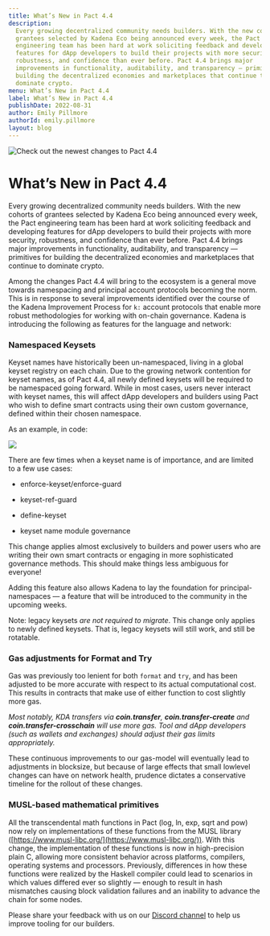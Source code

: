 ```yaml
---
title: What’s New in Pact 4.4
description:
  Every growing decentralized community needs builders. With the new cohorts of
  grantees selected by Kadena Eco being announced every week, the Pact
  engineering team has been hard at work soliciting feedback and developing
  features for dApp developers to build their projects with more security,
  robustness, and confidence than ever before. Pact 4.4 brings major
  improvements in functionality, auditability, and transparency — primitives for
  building the decentralized economies and marketplaces that continue to
  dominate crypto.
menu: What’s New in Pact 4.4
label: What’s New in Pact 4.4
publishDate: 2022-08-31
author: Emily Pillmore
authorId: emily.pillmore
layout: blog
---
```


![Check out the newest changes to Pact 4.4](/assets/blog/1_IW4RipwJLD_0U4n4O6_MlA.webp)

# What’s New in Pact 4.4

Every growing decentralized community needs builders. With the new cohorts of
grantees selected by Kadena Eco being announced every week, the Pact engineering
team has been hard at work soliciting feedback and developing features for dApp
developers to build their projects with more security, robustness, and
confidence than ever before. Pact 4.4 brings major improvements in
functionality, auditability, and transparency — primitives for building the
decentralized economies and marketplaces that continue to dominate crypto.

Among the changes Pact 4.4 will bring to the ecosystem is a general move towards
namespacing and principal account protocols becoming the norm. This is in
response to several improvements identified over the course of the Kadena
Improvement Process for `k:` account protocols that enable more robust
methodologies for working with on-chain governance. Kadena is introducing the
following as features for the language and network:

### Namespaced Keysets

Keyset names have historically been un-namespaced, living in a global keyset
registry on each chain. Due to the growing network contention for keyset names,
as of Pact 4.4, all newly defined keysets will be required to be namespaced
going forward. While in most cases, users never interact with keyset names, this
will affect dApp developers and builders using Pact who wish to define smart
contracts using their own custom governance, defined within their chosen
namespace.

As an example, in code:

![](/assets/blog/0_M7ORsEza4hJkfG9A.png)

There are few times when a keyset name is of importance, and are limited to a
few use cases:

- enforce-keyset/enforce-guard

- keyset-ref-guard

- define-keyset

- keyset name module governance

This change applies almost exclusively to builders and power users who are
writing their own smart contracts or engaging in more sophisticated governance
methods. This should make things less ambiguous for everyone!

Adding this feature also allows Kadena to lay the foundation for
principal-namespaces — a feature that will be introduced to the community in the
upcoming weeks.

Note: legacy keysets _are not required to migrate_. This change only applies to
newly defined keysets. That is, legacy keysets will still work, and still be
rotatable.

### Gas adjustments for Format and Try

Gas was previously too lenient for both `format` and `try`, and has been
adjusted to be more accurate with respect to its actual computational cost. This
results in contracts that make use of either function to cost slightly more gas.

_Most notably, KDA transfers via **coin.transfer**, **coin.transfer-create** and
**coin.transfer-crosschain** will use more gas. Tool and dApp developers (such
as wallets and exchanges) should adjust their gas limits appropriately._

These continuous improvements to our gas-model will eventually lead to
adjustments in blocksize, but because of large effects that small lowlevel
changes can have on network health, prudence dictates a conservative timeline
for the rollout of these changes.

### MUSL-based mathematical primitives

All the transcendental math functions in Pact (log, ln, exp, sqrt and pow) now
rely on implementations of these functions from the MUSL library
([https://www.musl-libc.org/](https://www.musl-libc.org/)). With this change,
the implementation of these functions is now in high-precision plain C, allowing
more consistent behavior across platforms, compilers, operating systems and
processors. Previously, differences in how these functions were realized by the
Haskell compiler could lead to scenarios in which values differed ever so
slightly — enough to result in hash mismatches causing block validation failures
and an inability to advance the chain for some nodes.

Please share your feedback with us on our
[Discord channel](http://discord.io/kadena) to help us improve tooling for our
builders.
